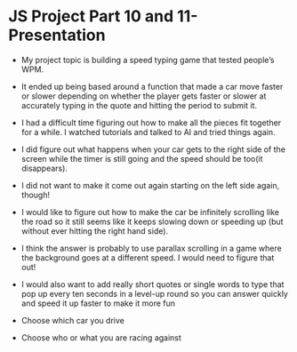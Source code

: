 # JS Project Part 10 and 11- Presentation

- My project topic is building a speed typing game that tested people’s WPM.

- It ended up being based around a function that made a car move faster or slower depending on whether
  the player gets faster or slower at accurately typing in the quote and hitting the period to submit it.

- I had a difficult time figuring out how to make all the pieces fit together for a while. I watched tutorials and talked to AI and tried things again.

- I did figure out what happens when your car gets to the right side of the screen while the timer is still going and the speed should be too(it disappears).

- I did not want to make it come out again starting on the left side again, though!

- I would like to figure out how to make the car be infinitely scrolling like the road so it still seems like it keeps slowing down or speeding up (but without ever hitting the right hand side).

- I think the answer is probably to use parallax scrolling in a game where the background goes at a different speed. I would need to figure that out!

- I would also want to add really short quotes or single words to type that pop up every ten seconds in a level-up round so you can answer quickly and speed it up faster to make it more fun

- Choose which car you drive
- Choose who or what you are racing against
